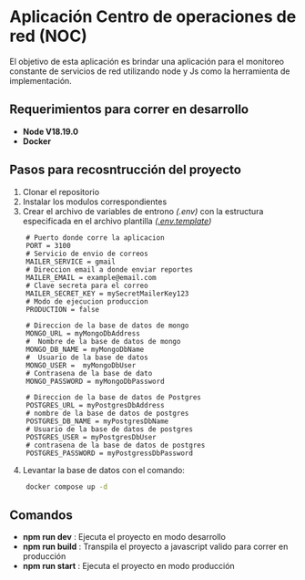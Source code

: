 # Aplicación Centro de operaciones de red (NOC)
El objetivo de esta aplicación es brindar una aplicación para el monitoreo constante de servicios de red utilizando node y Js como la herramienta de implementación.

## Requerimientos para correr en desarrollo
- **Node V18.19.0**
- **Docker** 

## Pasos para recosntrucción del proyecto
1. Clonar el repositorio
2. Instalar los modulos correspondientes
3. Crear el archivo de variables de entrono *(.env)* con la estructura especificada en el archivo plantilla *([.env.template](.env.template))*
```docker
    # Puerto donde corre la aplicacion
    PORT = 3100
    # Servicio de envio de correos
    MAILER_SERVICE = gmail
    # Direccion email a donde enviar reportes
    MAILER_EMAIL = example@email.com
    # Clave secreta para el correo
    MAILER_SECRET_KEY = mySecretMailerKey123
    # Modo de ejecucion produccion
    PRODUCTION = false

    # Direccion de la base de datos de mongo
    MONGO_URL = myMongoDbAddress
    #  Nombre de la base de datos de mongo
    MONGO_DB_NAME = myMongoDbName
    #  Usuario de la base de datos
    MONGO_USER =  myMongoDbUser
    # Contrasena de la base de dato
    MONGO_PASSWORD = myMongoDbPassword

    # Direccion de la base de datos de Postgres
    POSTGRES_URL = myPostgresDbAddress
    # nombre de la base de datos de postgres
    POSTGRES_DB_NAME = myPostgresDbName
    # Usuario de la base de datos de postgres
    POSTGRES_USER = myPostgresDbUser
    # contrasena de la base de datos de postgres
    POSTGRES_PASSWORD = myPostgressDbPassword
```
4. Levantar la base de datos con el comando:
```cmd
    docker compose up -d
```

## Comandos
- **npm run dev** : Ejecuta el proyecto en modo desarrollo
- **npm run build** : Transpila el proyecto a javascript valido para correr en producción
- **npm run start** : Ejecuta el proyecto en modo producción
<!-- comentario test -->